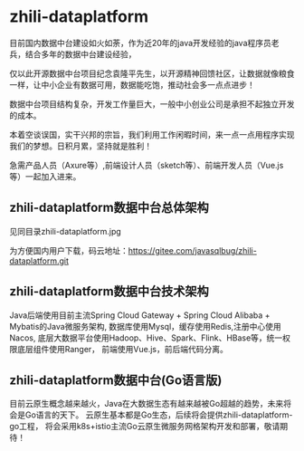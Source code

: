 # zhili-dataplatform

目前国内数据中台建设如火如荼，作为近20年的java开发经验的java程序员老兵，结合多年的数据中台建设经验，

仅以此开源数据中台项目纪念袁隆平先生，以开源精神回馈社区，让数据就像粮食一样，让中小企业有数据可用，数据能吃饱，推动社会多一点点进步！

数据中台项目结构复杂，开发工作量巨大，一般中小创业公司是承担不起独立开发的成本。

本着空谈误国，实干兴邦的宗旨，我们利用工作闲暇时间，来一点一点用程序实现我们的梦想。日积月累，坚持就是胜利！

急需产品人员（Axure等）,前端设计人员（sketch等）、前端开发人员（Vue.js等）一起加入进来。

## zhili-dataplatform数据中台总体架构

见同目录zhili-dataplatform.jpg

为方便国内用户下载，码云地址：https://gitee.com/javasqlbug/zhili-dataplatform.git

## zhili-dataplatform数据中台技术架构

Java后端使用目前主流Spring Cloud Gateway + Spring Cloud Alibaba + Mybatis的Java微服务架构,
数据库使用Mysql，缓存使用Redis,注册中心使用Nacos,
底层大数据平台使用Hadoop、Hive、Spark、Flink、HBase等，统一权限底层组件使用Ranger，
前端使用Vue.js，前后端代码分离。

## zhili-dataplatform数据中台(Go语言版)
目前云原生概念越来越火，Java在大数据生态有越来越被Go超越的趋势，未来将会是Go语言的天下。
云原生基本都是Go生态，后续将会提供zhili-dataplatform-go工程，
将会采用k8s+istio主流Go云原生微服务网格架构开发和部署，敬请期待！
